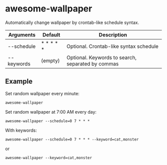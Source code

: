 # awesome-wallpaper

Automatically change wallpaper by crontab-like schedule syntax.

| Arguments | Default | Description |
|----------|-------------|---|
| --schedule | * * * * * | Optional. Crontab-like syntax schedule |
| --keywords | (empty) | Optional. Keywords to search, separated by commas|

## Example

Set random wallpaper every minute:

```
awesome-wallpaper
```

Set random wallpaper at 7:00 AM every day:

```
awesome-wallpaper --schedule=0 7 * * *
```

With keywords:

```
awesome-wallpaper --schedule=0 7 * * * --keyword=cat,monster
```

or

```
awesome-wallpaper --keyword=cat,monster
```